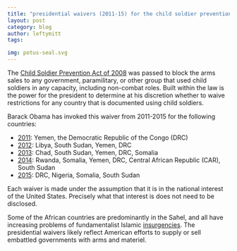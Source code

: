 ```yaml
---
title: "presidential waivers (2011-15) for the child soldier prevention act of 2008."
layout: post
category: blog
author: leftymitt
tags: 

img: potus-seal.svg
---
```


The [Child Soldier Prevention Act of
2008](http://www.state.gov/documents/organization/135981.pdf) was passed to
block the arms sales to any government, paramilitary, or other group that used
child soldiers in any capacity, including non-combat roles.  Built within the
law is the power for the president to determine at his discretion whether to
waive restrictions for any country that is documented using child soldiers. 

Barack Obama has invoked this waiver from 2011-2015 for the following
countries: 

 * [2011](https://www.whitehouse.gov/the-press-office/2011/10/04/presidential-memorandum-child-soldiers-prevention-act-2008):
   Yemen, the Democratic Republic of the Congo (DRC)
 * [2012](https://www.whitehouse.gov/the-press-office/2012/09/28/presidential-memorandum-presidential-determination-respect-child-soldier):
   Libya, South Sudan, Yemen, DRC
 * [2013](https://www.whitehouse.gov/the-press-office/2013/09/30/presidential-memorandum-determination-respect-child-soldiers-preventio-0):
   Chad, South Sudan, Yemen, DRC, Somalia
 * [2014](https://www.whitehouse.gov/the-press-office/2014/09/30/presidential-memorandum-determination-respect-child-soldiers-prevention-):
   Rwanda, Somalia, Yemen, DRC, Central African Republic (CAR), South Sudan
 * [2015](https://www.whitehouse.gov/the-press-office/2015/09/29/presidential-determination-and-memorandum-determination-respect-child):
   DRC, Nigeria, Somalia, South Sudan 

Each waiver is made under the assumption that it is in the national interest of
the United States.  Precisely what that interest is does not need to be
disclosed. 

Some of the African countries are predominantly in the Sahel, and all have
increasing problems of fundamentalist Islamic
[insurgencies](https://www.google.com/maps/d/viewer?mid=zJUFhYHoeIG4.kpQ_-iENfs9Y&hl=en_US).
The presidential waivers likely reflect American efforts to supply or sell
embattled governments with arms and materiel. 
